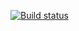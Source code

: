 [![Build status](https://build.appcenter.ms/v0.1/apps/aa01e943-79b4-48fc-9e91-49b10b8c9e08/branches/dev/badge)](https://appcenter.ms)
